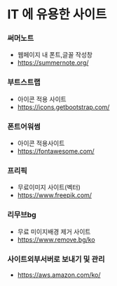 # IT 에 유용한 사이트

### 써머노트
 - 웹페이지 내 폰트,글꼴 작성창
 - https://summernote.org/

### 부트스트랩
 - 아이콘 적용 사이트
 - https://icons.getbootstrap.com/

### 폰트어워썸
 - 아이콘 적용사이트
 - https://fontawesome.com/

### 프리픽
 - 무료이미지 사이트(벡터)
 - https://www.freepik.com/

### 리무브bg
 - 무료 미이지배경 제거 사이트
 - https://www.remove.bg/ko


### 사이트외부서버로 보내기 및 관리
 - https://aws.amazon.com/ko/
